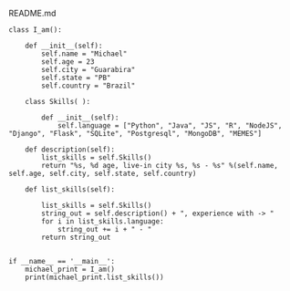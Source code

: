 README.md

    class I_am():

        def __init__(self):       
            self.name = "Michael"
            self.age = 23
            self.city = "Guarabira"
            self.state = "PB"
            self.country = "Brazil"
    
        class Skills( ):
        
            def __init__(self): 
                self.language = ["Python", "Java", "JS", "R", "NodeJS", "Django", "Flask", "SQLite", "Postgresql", "MongoDB", "MEMES"]

        def description(self):            
            list_skills = self.Skills()      
            return "%s, %d age, live-in city %s, %s - %s" %(self.name, self.age, self.city, self.state, self.country)     

        def list_skills(self):
    
            list_skills = self.Skills()
            string_out = self.description() + ", experience with -> "
            for i in list_skills.language:        
                string_out += i + " - "              
            return string_out

    
    if __name__ == '__main__':
        michael_print = I_am()
        print(michael_print.list_skills())
